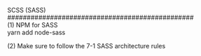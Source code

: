 


SCSS (SASS)<br />
################################################<br />
(1) NPM for SASS<br />
yarn add node-sass

(2) Make sure to follow the 7-1 SASS architecture rules
